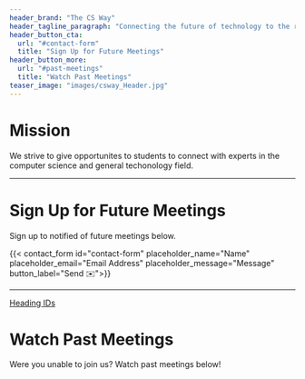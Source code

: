 ```yaml
---
header_brand: "The CS Way"
header_tagline_paragraph: "Connecting the future of technology to the researchers of today"
header_button_cta:
  url: "#contact-form"
  title: "Sign Up for Future Meetings"
header_button_more:
  url: "#past-meetings"
  title: "Watch Past Meetings"
teaser_image: "images/csway_Header.jpg" 
---
```


# Mission

We strive to give opportunites to students to connect with experts in the computer science and general techonology field. 

---
# Sign Up for Future Meetings

Sign up to notified of future meetings below.

{{< contact_form id="contact-form" placeholder_name="Name" placeholder_email="Email Address" placeholder_message="Message" button_label="Send ✉️">}}

---
[Heading IDs](#heading-ids)
# Watch Past Meetings

Were you unable to join us? Watch past meetings below!